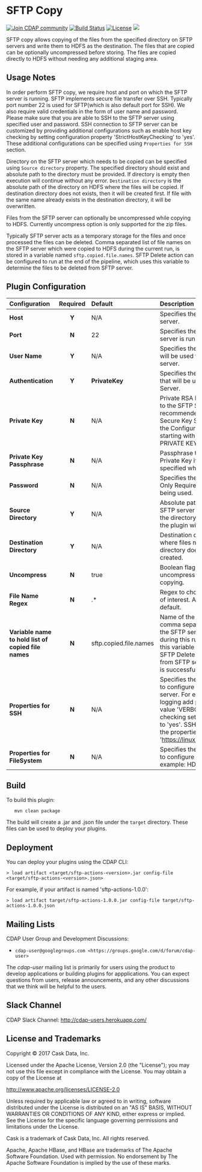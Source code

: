 SFTP Copy
=========

<a href="https://cdap-users.herokuapp.com/"><img alt="Join CDAP community" src="https://cdap-users.herokuapp.com/badge.svg?t=sftp-actions"/></a>
[![Build Status](https://travis-ci.org/hydrator/sftp-actions.svg?branch=develop)](https://travis-ci.org/hydrator/sftp-actions) [![License](https://img.shields.io/badge/License-Apache%202.0-blue.svg)](https://opensource.org/licenses/Apache-2.0) <img src="https://cdap-users.herokuapp.com/assets/cdap-action.svg"/>


SFTP copy allows copying of the files from the specified directory on SFTP servers and write them to HDFS as the destination.
The files that are copied can be optionally uncompressed before storing. The files are copied directly to HDFS without needing any additional staging area.


Usage Notes
-----------
In order perform SFTP copy, we require host and port on which the SFTP server is running. SFTP implements secure file
transfer over SSH. Typically port number 22 is used for SFTP(which is also default port for SSH). We also require valid
credentials in the form of user name and password. Please make sure that you are able to SSH to the SFTP server using
specified user and password. SSH connection to SFTP server can be customized by providing additional configurations
such as enable host key checking by setting configuration property 'StrictHostKeyChecking' to 'yes'. These additional
configurations can be specified using `Properties for SSH` section.

Directory on the SFTP server which needs to be copied can be specified using `Source directory` property. The specified
directory should exist and absolute path to the directory must be provided. If directory is empty then execution will
continue without any error. `Destination directory` is the absolute path of the directory on HDFS where the files will be copied.
If destination directory does not exists, then it will be created first. If file with the same name already exists in
the destination directory, it will be overwritten.

Files from the SFTP server can optionally be uncompressed while copying to HDFS. Currently uncompress option is only supported
for the zip files.

Typically SFTP server acts as a temporary storage for the files and once processed the files can be deleted. Comma
separated list of file names on the SFTP server which were copied to HDFS during the current run, is stored in a
variable named `sftp.copied.file.names`. SFTP Delete action can be configured to run at the end of the pipeline,
which uses this variable to determine the files to be deleted from SFTP server.

Plugin Configuration
--------------------

| Configuration | Required | Default | Description |
| :------------ | :------: | :----- | :---------- |
| **Host** | **Y** | N/A | Specifies the host name of the SFTP server.|
| **Port** | **N** | 22 | Specifies the port on which SFTP server is running.|
| **User Name** | **Y** | N/A | Specifies the name of the user which will be used to connect to the SFTP server.|
| **Authentication** | **Y** | **PrivateKey** | Specifies the type of Authentication that will be used to connect to the SFTP Server.|
| **Private Key**| **N** | N/A | Private RSA Key to be used to connect to the SFTP Server. This key is recommended to be stored in the Secure Key Store, and macro called into the Configuration. Must be a RSA key starting with -----BEGIN RSA PRIVATE KEY-----|
| **Private Key Passphrase** | **N** | N/A | Passphrase to be used with RSA Private Key if a Passphrase was specified when key was generated.|
| **Password** | **N** | N/A | Specifies the password of the user. Only Required if Private Key is not being used.|
| **Source Directory** | **Y** | N/A | Absolute path of the directory on the SFTP server which is to be copied. If the directory is empty, the execution of the plugin will be no-op.|
| **Destination Directory** | **Y** | N/A | Destination directory on the file system, where files need to be copied. If directory does not exist, it will lbe created.|
| **Uncompress** | **N** | true | Boolean flag to determine whether to uncompress the `.zip` files while copying.|
| **File Name Regex** | **N** | .* | Regex to choose only the files that are of interest. All files will be copied by default.|
| **Variable name to hold list of copied file names** | **N** | sftp.copied.file.names | Name of the variable which holds comma separated list of file names on the SFTP server which were copied during this run of the plugin. Usually this variable is used as Macro in the SFTP Delete action to delete the files from SFTP server once their processing is successful. |
| **Properties for SSH** | **N** | N/A | Specifies the properties that are used to configure SSH connection to the FTP server. For example to enable verbose logging add property 'LogLevel' with value 'VERBOSE'. To enable host key checking set 'StrictHostKeyChecking' to 'yes'. SSH can be configured with the properties described here 'https://linux.die.net/man/5/ssh_config'. |
| **Properties for FileSystem** | **N** | N/A | Specifies the properties that are used to configure Destination File system for example: HDFS, ADLS |


Build
-----
To build this plugin:

```
   mvn clean package
```

The build will create a .jar and .json file under the ``target`` directory.
These files can be used to deploy your plugins.

Deployment
----------
You can deploy your plugins using the CDAP CLI:

    > load artifact <target/sftp-actions-<version>.jar config-file <target/sftp-actions-<version>.json>

For example, if your artifact is named 'sftp-actions-1.0.0':

    > load artifact target/sftp-actions-1.0.0.jar config-file target/sftp-actions-1.0.0.json

## Mailing Lists

CDAP User Group and Development Discussions:

* `cdap-user@googlegroups.com <https://groups.google.com/d/forum/cdap-user>`

The *cdap-user* mailing list is primarily for users using the product to develop
applications or building plugins for appplications. You can expect questions from
users, release announcements, and any other discussions that we think will be helpful
to the users.

## Slack Channel

CDAP Slack Channel: http://cdap-users.herokuapp.com/


## License and Trademarks

Copyright © 2017 Cask Data, Inc.

Licensed under the Apache License, Version 2.0 (the "License"); you may not use this file except
in compliance with the License. You may obtain a copy of the License at

http://www.apache.org/licenses/LICENSE-2.0

Unless required by applicable law or agreed to in writing, software distributed under the
License is distributed on an "AS IS" BASIS, WITHOUT WARRANTIES OR CONDITIONS OF ANY KIND,
either express or implied. See the License for the specific language governing permissions
and limitations under the License.

Cask is a trademark of Cask Data, Inc. All rights reserved.

Apache, Apache HBase, and HBase are trademarks of The Apache Software Foundation. Used with
permission. No endorsement by The Apache Software Foundation is implied by the use of these marks.